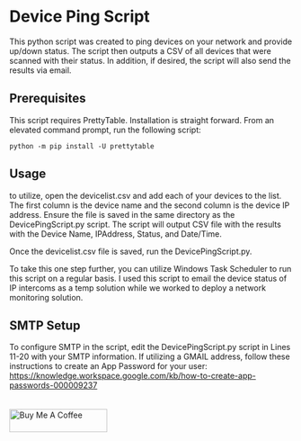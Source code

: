 # Device Ping Script
This python script was created to ping devices on your network and provide up/down status. The script then outputs a CSV of all devices that were scanned with their status. In addition, if desired, the script will also send the results via email. 

## Prerequisites
This script requires PrettyTable. Installation is straight forward. From an elevated command prompt, run the following script:

```
python -m pip install -U prettytable
```

## Usage
to utilize, open the devicelist.csv and add each of your devices to the list. The first column is the device name and the second column is the device IP address. Ensure the file is saved in the same directory as the DevicePingScript.py script. The script will output CSV file with the results with the Device Name, IPAddress, Status, and Date/Time. 

Once the devicelist.csv file is saved, run the DevicePingScript.py. 

To take this one step further, you can utilize Windows Task Scheduler to run this script on a regular basis. I used this script to email the device status of IP intercoms as a temp solution while we worked to deploy a network monitoring solution. 

## SMTP Setup
To configure SMTP in the script, edit the DevicePingScript.py script in Lines 11-20 with your SMTP information. If utilizing a GMAIL address, follow these instructions to create an App Password for your user: https://knowledge.workspace.google.com/kb/how-to-create-app-passwords-000009237 
<br />
<br />
<br />
<a href="https://www.buymeacoffee.com/mckee3304" target="_blank"><img src="https://cdn.buymeacoffee.com/buttons/default-blue.png" alt="Buy Me A Coffee" height="41" width="174"></a>